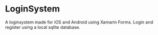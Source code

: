 # LoginSystem
A loginsystem made for iOS and Android using Xamarin Forms. 
Login and register using a local sqlite database.
